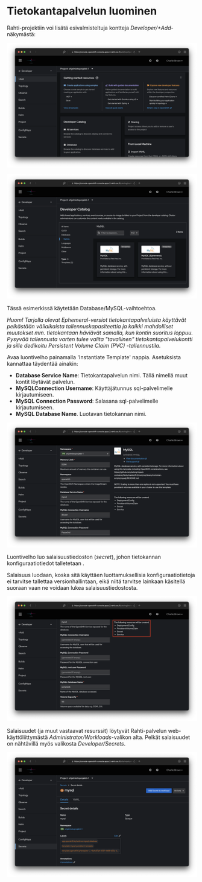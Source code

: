 # Tietokantapalvelun luominen

Rahti-projektiin voi lisätä esivalmisteltuja kontteja _Developer/+Add_-näkymästä:

![](img/rahti_add_service.png)

![](img/rahti_browse_catalog.png)

Tässä esimerkissä käytetään Database/MySQL-vaihtoehtoa. 

_Huom! Tarjolla olevat Ephemeral-versiot tietokantapalveluista käyttävät pelkästään väliaikaista tallennuskapasiteettia ja kaikki mahdolliset muutokset mm. tietokantaan häviävät samalla, kun kontin suoritus loppuu. Pysyvää tallennusta varten tulee valita "tavallinen" tietokantapalvelukontti ja sille dedikoitu Persistent Volume Claim (PVC) -tallennustila._

Avaa luontivelho painamalla 'Instantiate Template' nappia. Asetuksista kannattaa täydentää ainakin:

-	__Database Service Name__: Tietokantapalvelun nimi. Tällä nimellä muut kontit löytävät palvelun.
-	__MySQLConnection Username__: Käyttäjätunnus sql-palvelimelle kirjautumiseen.
-	__MySQL Connection Password__: Salasana sql-palvelimelle kirjautumiseen.
-	__MySQL Database Name__. Luotavan tietokannan nimi.

![](img/mysql_configuration_dialog.png)

Luontivelho luo salaisuustiedoston (_secret_), johon tietokannan konfiguraatiotiedot talletetaan . 

Salaisuus luodaan, koska sitä käyttäen luottamuksellisia konfiguraatiotietoja ei tarvitse tallettaa versionhallintaan, eikä niitä tarvitse lainkaan käsitellä suoraan vaan ne voidaan lukea salaisuustiedostosta.

![](img/mysql_created_resources.png)

Salaisuudet (ja muut vastaavat resurssit) löytyvät Rahti-palvelun web-käyttöliittymästä _Administrator/Workloads_-valikon alta. Pelkät salaisuudet on nähtävillä myös valikosta _Developer/Secrets_.

![](img/rahti_resources_secret.png)
